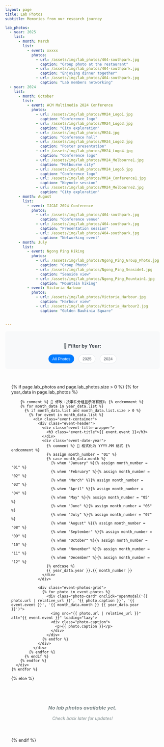 ```yaml
---
layout: page
title: Lab Photos
subtitle: Memories from our research journey

lab_photos:
  - year: 2025
    list:
      - month: March
        list:
          - event: xxxxx
            photos:
              - url: /assets/img/lab_photos/404-southpark.jpg
                caption: "Group photo at the restaurant"
              - url: /assets/img/lab_photos/404-southpark.jpg
                caption: "Enjoying dinner together"
              - url: /assets/img/lab_photos/404-southpark.jpg
                caption: "Lab members networking"
  - year: 2024
    list:
      - month: October
        list:
          - event: ACM Multimedia 2024 Conference
            photos:
              - url: /assets/img/lab_photos/MM24_Logo1.jpg
                caption: "Conference logo"
              - url: /assets/img/lab_photos/MM24_Logo3.jpg
                caption: "City exploration"
              - url: /assets/img/lab_photos/MM24.jpg
                caption: "Conference hall"
              - url: /assets/img/lab_photos/MM24_Logo2.jpg
                caption: "Poster presentation"
              - url: /assets/img/lab_photos/MM24_Logo4.jpg
                caption: "Conference logo"
              - url: /assets/img/lab_photos/MM24_Melbourne1.jpg
                caption: "Melbourne city"
              - url: /assets/img/lab_photos/MM24_Logo5.jpg
                caption: "Conference logo"
              - url: /assets/img/lab_photos/MM24_Conference1.jpg
                caption: "Keynote session"
              - url: /assets/img/lab_photos/MM24_Melbourne2.jpg
                caption: "City exploration"
      - month: August
        list:
          - event: IJCAI 2024 Conference
            photos:
              - url: /assets/img/lab_photos/404-southpark.jpg
                caption: "Conference venue"
              - url: /assets/img/lab_photos/404-southpark.jpg
                caption: "Presentation session"
              - url: /assets/img/lab_photos/404-southpark.jpg
                caption: "Networking event"
      - month: July
        list:
          - event: Ngong Ping Hiking
            photos:
              - url: /assets/img/lab_photos/Ngong_Ping_Group_Photo.jpg
                caption: "Group Photo"
              - url: /assets/img/lab_photos/Ngong_Ping_Seaside1.jpg
                caption: "Seaside view"
              - url: /assets/img/lab_photos/Ngong_Ping_Mountain1.jpg
                caption: "Mountain hiking"
          - event: Victoria Harbour
            photos:
              - url: /assets/img/lab_photos/Victoria_Harbour.jpg
                caption: "Harbour view"
              - url: /assets/img/lab_photos/Victoria_Harbour2.jpg
                caption: "Golden Bauhinia Square"
      
      
---
```


<style>
  /* 🔧 移除年份标题显示 */
  .year-title {
    display: none;
  }

  /* 🔧 修改：事件标题样式 - 参考news页面风格 */
  .event-header {
    margin-bottom: 25px;
    text-align: left;
    padding-bottom: 15px;
    border-bottom: 1px solid #ecf0f1;
    /* 🔧 新增：flex布局以便年份显示在右侧 */
    display: flex;
    justify-content: space-between;
    align-items: flex-start;
  }

  .event-title-wrapper {
    display: flex;
    align-items: center;
    gap: 12px;
    flex-wrap: wrap;
    flex: 1;
  }

  .event-title {
    font-size: 1.4rem;
    font-weight: 600;
    color: #2c3e50;
    margin: 0;
    display: flex;
    align-items: center;
    gap: 10px;
  }

  /* 🔧 修改：将红色圆点替换为相机符号 */
  .event-title::before {
    content: '📷';
    font-size: 1.2rem;
    flex-shrink: 0;
  }

  /* 🔧 移除：胶囊形状的月份样式 */
  .event-date {
    display: none;
  }

  /* 🔧 修改：年份月份组合显示样式 - 2024.07格式 */
  .event-date-year {
    color: #999999 !important;
    font-size: 1.8rem !important;
    font-weight: 300 !important;
    text-align: right;
    flex-shrink: 0;
    margin-left: 20px;
    /* 🔧 确保年份在右侧对齐 */
    align-self: flex-start;
    margin-top: -5px; /* 微调位置 */
    line-height: 1.2;
  }

  /* 其他样式保持不变 */
  .photos-filters {
    text-align: center;
    margin-bottom: 30px;
    padding: 15px;
    background-color: #f8f9fa;
    border-radius: 8px;
    max-width: 80vw !important;
    margin-left: auto;
    margin-right: auto;
  }

  .filter-btn {
    display: inline-block;
    margin: 3px 5px;
    padding: 6px 12px;
    background: #fff;
    border: 1px solid #dee2e6;
    border-radius: 15px;
    color: #495057;
    text-decoration: none;
    font-size: 13px;
    font-weight: 500;
    transition: all 0.2s ease;
    cursor: pointer;
  }

  .filter-btn:hover,
  .filter-btn.active {
    background: #007bff;
    color: white;
    border-color: #007bff;
    text-decoration: none;
  }

  .lab-photos-container {
    max-width: 1400px;
    margin: 0 auto;
    padding: 20px;
  }

  .year-section {
    margin-bottom: 50px;
  }

  .event-container {
    margin-bottom: 40px;
    background: #f8f9fa;
    border-radius: 12px;
    padding: 25px;
    box-shadow: 0 2px 10px rgba(0, 0, 0, 0.05);
    /* 🔧 新增：固定宽度 */
    max-width: 80vw !important; /* 或你想要的任何宽度 */
    margin-left: auto;
    margin-right: auto;
  }

  .event-photos-grid {
    display: grid;
    grid-template-columns: repeat(auto-fit, minmax(300px, 1fr));
    gap: 20px;
    margin-top: 20px;
  }

  .photo-card {
    background: #fff;
    border-radius: 12px;
    box-shadow: 0 4px 15px rgba(0, 0, 0, 0.1);
    overflow: hidden;
    transition: all 0.3s ease;
    cursor: pointer;
  }

  .photo-card:hover {
    transform: translateY(-5px);
    box-shadow: 0 8px 25px rgba(0, 0, 0, 0.15);
  }

  .photo-card img {
    width: 100%;
    height: 250px;
    object-fit: cover;
    transition: transform 0.3s ease;
  }

  .photo-card:hover img {
    transform: scale(1.05);
  }

  .photo-caption {
    padding: 15px 20px;
    background: #fff;
  }

  .photo-caption p {
    margin: 0;
    font-size: 0.95rem;
    color: #495057;
    line-height: 1.4;
    text-align: center;
  }

  .modal-overlay {
    display: none;
    position: fixed;
    top: 0;
    left: 0;
    width: 100%;
    height: 100%;
    background: rgba(0, 0, 0, 0.9);
    z-index: 1000;
    justify-content: center;
    align-items: center;
  }

  .modal-content {
    position: relative;
    max-width: 90%;
    max-height: 90%;
    text-align: center;
  }

  .modal-image {
    max-width: 100%;
    max-height: 80vh;
    object-fit: contain;
    border-radius: 8px;
  }

  .modal-caption {
    background: rgba(255, 255, 255, 0.95);
    color: #2c3e50;
    padding: 15px;
    margin-top: 15px;
    border-radius: 8px;
    font-size: 1.1rem;
    font-weight: 500;
    max-width: 80vw;
    margin-left: auto;
    margin-right: auto;
  }

  .modal-close {
    position: absolute;
    top: -60px;
    right: 0;
    color: white;
    font-size: 2rem;
    cursor: pointer;
    background: rgba(0, 0, 0, 0.6);
    width: 50px;
    height: 50px;
    border-radius: 50%;
    display: flex;
    align-items: center;
    justify-content: center;
    transition: background 0.3s ease;
    z-index: 20;
  }

  .modal-close:hover {
    background: rgba(0, 0, 0, 0.8);
  }

  /* 响应式设计 */
  @media (max-width: 768px) {
    .event-photos-grid {
      grid-template-columns: repeat(auto-fit, minmax(250px, 1fr));
      gap: 15px;
    }
    
    .photo-card img {
      height: 200px;
    }
    
    .lab-photos-container {
      padding: 10px;
    }

    .event-container {
      padding: 15px;
      margin-bottom: 30px;
    }

    .event-title {
      font-size: 1.2rem;
    }

    .filter-btn {
      font-size: 12px;
      padding: 5px 10px;
      margin: 2px 3px;
    }

    .event-title-wrapper {
      gap: 8px;
    }

    /* 🔧 移动端年份月份样式调整 */
    .event-header {
      flex-direction: column;
      align-items: flex-start;
    }

    .event-date-year {
      font-size: 1.2rem !important;
      margin-left: 0;
      margin-top: 10px;
      align-self: flex-end;
    }

    /* 🔧 移动端相机符号调整 */
    .event-title::before {
      font-size: 1rem;
    }
  }

  @media (max-width: 480px) {
    .event-photos-grid {
      grid-template-columns: 1fr;
    }
  }

  /* 加载动画 */
  .photo-card img {
    background: linear-gradient(90deg, #f0f0f0 25%, transparent 37%, #f0f0f0 63%);
    background-size: 400% 100%;
    animation: shimmer 1.5s ease-in-out infinite;
  }

  @keyframes shimmer {
    0% {
      background-position: 100% 50%;
    }
    100% {
      background-position: -100% 50%;
    }
  }

  .empty-state {
    text-align: center;
    padding: 40px;
    color: #7f8c8d;
    font-style: italic;
  }

  .year-section.hidden {
    display: none;
  }
</style>

<!-- 过滤器 -->
<div class="photos-filters">
  <h4 style="margin-bottom: 15px; color: #495057; font-size: 16px;">📸 Filter by Year:</h4>
  <button class="filter-btn active" onclick="filterPhotos('all')" data-filter="all">All Photos</button>
  <button class="filter-btn" onclick="filterPhotos('2025')" data-filter="2025">2025</button>
  <button class="filter-btn" onclick="filterPhotos('2024')" data-filter="2024">2024</button>
</div>

<div class="lab-photos-container">
  {% if page.lab_photos and page.lab_photos.size > 0 %}
    {% for year_data in page.lab_photos %}
      <div class="year-section" data-year="{{ year_data.year }}">
        <h2 class="year-title">{{ year_data.year }}</h2>
        
        {% comment %} 🔧 修改：按事件分组显示所有照片 {% endcomment %}
        {% for month_data in year_data.list %}
          {% if month_data.list and month_data.list.size > 0 %}
            {% for event in month_data.list %}
              <div class="event-container">
                <div class="event-header">
                  <div class="event-title-wrapper">
                    <h3 class="event-title">{{ event.event }}</h3>
                  </div>
                  <div class="event-date-year">
                    {% comment %} 🔧 格式化为 YYYY.MM 格式 {% endcomment %}
                    {% assign month_number = "01" %}
                    {% case month_data.month %}
                      {% when "January" %}{% assign month_number = "01" %}
                      {% when "February" %}{% assign month_number = "02" %}
                      {% when "March" %}{% assign month_number = "03" %}
                      {% when "April" %}{% assign month_number = "04" %}
                      {% when "May" %}{% assign month_number = "05" %}
                      {% when "June" %}{% assign month_number = "06" %}
                      {% when "July" %}{% assign month_number = "07" %}
                      {% when "August" %}{% assign month_number = "08" %}
                      {% when "September" %}{% assign month_number = "09" %}
                      {% when "October" %}{% assign month_number = "10" %}
                      {% when "November" %}{% assign month_number = "11" %}
                      {% when "December" %}{% assign month_number = "12" %}
                    {% endcase %}
                    {{ year_data.year }}.{{ month_number }}
                  </div>
                </div>
                
                <div class="event-photos-grid">
                  {% for photo in event.photos %}
                    <div class="photo-card" onclick="openModal('{{ photo.url | relative_url }}', '{{ photo.caption }}', '{{ event.event }}', '{{ month_data.month }} {{ year_data.year }}')">
                      <img src="{{ photo.url | relative_url }}" alt="{{ event.event }}" loading="lazy">
                      <div class="photo-caption">
                        <p>{{ photo.caption }}</p>
                      </div>
                    </div>
                  {% endfor %}
                </div>
              </div>
            {% endfor %}
          {% endif %}
        {% endfor %}
      </div>
    {% endfor %}
  {% else %}
    <div class="empty-state">
      <h3>No lab photos available yet.</h3>
      <p>Check back later for updates!</p>
    </div>
  {% endif %}
</div>

<!-- 🔧 修改：简单模态框 -->
<div id="photoModal" class="modal-overlay" onclick="closeModal()">
  <div class="modal-content" onclick="event.stopPropagation()">
    <span class="modal-close" onclick="closeModal()">&times;</span>
    <img id="modalImage" class="modal-image" src="" alt="">
    <div id="modalCaption" class="modal-caption"></div>
  </div>
</div>

<script>
  // 过滤照片函数
  function filterPhotos(filterType) {
    const buttons = document.querySelectorAll('.filter-btn');
    buttons.forEach(btn => {
      btn.classList.remove('active');
      if (btn.getAttribute('data-filter') === filterType) {
        btn.classList.add('active');
      }
    });
    
    const yearSections = document.querySelectorAll('.year-section');
    let visibleCount = 0;
    
    yearSections.forEach(section => {
      const year = section.getAttribute('data-year');
      
      let shouldShow = false;
      
      if (filterType === 'all') {
        shouldShow = true;
      } else {
        shouldShow = year === filterType;
      }
      
      if (shouldShow) {
        section.classList.remove('hidden');
        visibleCount++;
      } else {
        section.classList.add('hidden');
      }
    });
    
    console.log(`Filtered photos: ${visibleCount} sections visible for filter "${filterType}"`);
  }

  // 🔧 修改：简单的模态框功能
  function openModal(imageSrc, caption, eventTitle, date) {
    const modal = document.getElementById('photoModal');
    const modalImg = document.getElementById('modalImage');
    const modalCaption = document.getElementById('modalCaption');
    
    modal.style.display = 'flex';
    modalImg.src = imageSrc;
    modalCaption.innerHTML = `<strong>${eventTitle}</strong><br>${caption}<br><small style="color: #7f8c8d;">${date}</small>`;
    
    // 防止页面滚动
    document.body.style.overflow = 'hidden';
  }

  // 关闭模态框
  function closeModal() {
    const modal = document.getElementById('photoModal');
    modal.style.display = 'none';
    
    // 恢复页面滚动
    document.body.style.overflow = 'auto';
  }

  // ESC键关闭模态框
  document.addEventListener('keydown', function(event) {
    if (event.key === 'Escape') {
      closeModal();
    }
  });

  // 图片加载完成后移除加载动画
  document.addEventListener('DOMContentLoaded', function() {
    const images = document.querySelectorAll('.photo-card img');
    images.forEach(img => {
      img.addEventListener('load', function() {
        this.style.animation = 'none';
        this.style.background = 'none';
      });
    });
  });

  // 懒加载优化
  if ('IntersectionObserver' in window) {
    const imageObserver = new IntersectionObserver((entries, observer) => {
      entries.forEach(entry => {
        if (entry.isIntersecting) {
          const img = entry.target;
          img.src = img.dataset.src || img.src;
          img.classList.remove('lazy');
          imageObserver.unobserve(img);
        }
      });
    });

    const images = document.querySelectorAll('img[loading="lazy"]');
    images.forEach(img => imageObserver.observe(img));
  }
</script>





